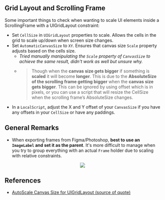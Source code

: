 ## Grid Layout and Scrolling Frame

Some important things to check when wanting to scale UI elements inside a ScrollingFrame with a UIGridLayout constraint:
- Set `CellSize` in `UIGridLayout` properties to scale. Allows the cells in the grid to scale up/down when screen size changes.
- Set `AutomaticCanvasSize` to `XY`. Ensures that canvas size `Scale` property adjusts based on the cells size. 
  - _Tried manually manipulating the `Scale` property of `CanvasSize` to achieve the same result, didn't work as well but unsure why._
  - > Though when the **canvas size gets bigger** if something is **scaled** it will become **longer**. This is due to the **AbsoluteSize of the scrolling frame getting bigger** when the **canvas size gets bigger**. This can be ignored by using offset which is in pixels, or you can use a script that will resize the CellSize when the scrolling frame’s AbsoluteSize changes.
- In a `LocalScript`, adjust the X and Y offset of your `CanvasSize` if you have any offsets in your `CellSize` or have any paddings.

## General Remarks
- When exporting frames from Figma/Photoshop, **best to use an `ImageLabel` and set it as the parent**. It's more difficult to manage when you try to group everything with an actual `Frame` holder due to scaling with relative constraints.

<p align="center">
  <img src="https://user-images.githubusercontent.com/59037332/179273971-6a192825-40cd-4331-b119-2e3ea896b81b.png">
</p>

## References
- [AutoScale Canvas Size for UIGridLayout (source of quote)](https://devforum.roblox.com/t/how-do-i-auto-scale-canvas-size-for-a-uigridlayout/1465332)
